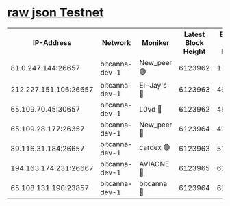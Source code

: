 [raw json Testnet](https://rpc-check.bcat.stavr.tech/bcat/rpc-bcat-result.json)
=


<table><tr><th>IP-Address</th><th>Network</th><th>Moniker</th><th>Latest Block Height</th><th>Earliest Block Height</th><th>Catching Up</th><th>Tx Index</th><th>Voting Power</th><th>Scan Time</th></tr><tr><td>81.0.247.144:26657</td><td>bitcanna-dev-1</td><td>New_peer 🟢</td><td>6123962</td><td>1</td><td>False</td><td>on</td><td>0</td><td>2024-01-24T11:24:46.795861276UTC</td></tr><tr><td>212.227.151.106:26657</td><td>bitcanna-dev-1</td><td>El-Jay's 🔴</td><td>6123963</td><td>4670391</td><td>False</td><td>on</td><td>2218164</td><td>2024-01-24T11:24:53.569417191UTC</td></tr><tr><td>65.109.70.45:30657</td><td>bitcanna-dev-1</td><td>L0vd 🔴</td><td>6123962</td><td>4828155</td><td>False</td><td>on</td><td>7920</td><td>2024-01-24T11:24:47.154155497UTC</td></tr><tr><td>65.109.28.177:26357</td><td>bitcanna-dev-1</td><td>New_peer 🔴</td><td>6123964</td><td>4952911</td><td>False</td><td>on</td><td>2237067</td><td>2024-01-24T11:24:54.317901798UTC</td></tr><tr><td>89.116.31.184:26657</td><td>bitcanna-dev-1</td><td>cardex 🟢</td><td>6123963</td><td>5185001</td><td>False</td><td>on</td><td>0</td><td>2024-01-24T11:24:53.912988302UTC</td></tr><tr><td>194.163.174.231:26667</td><td>bitcanna-dev-1</td><td>AVIAONE 🔴</td><td>6123965</td><td>6116171</td><td>False</td><td>on</td><td>1949865</td><td>2024-01-24T11:25:01.180474124UTC</td></tr><tr><td>65.108.131.190:23857</td><td>bitcanna-dev-1</td><td>bitcanna 🔴</td><td>6123964</td><td>6119964</td><td>False</td><td>off</td><td>82269</td><td>2024-01-24T11:24:54.651743624UTC</td></tr></table>